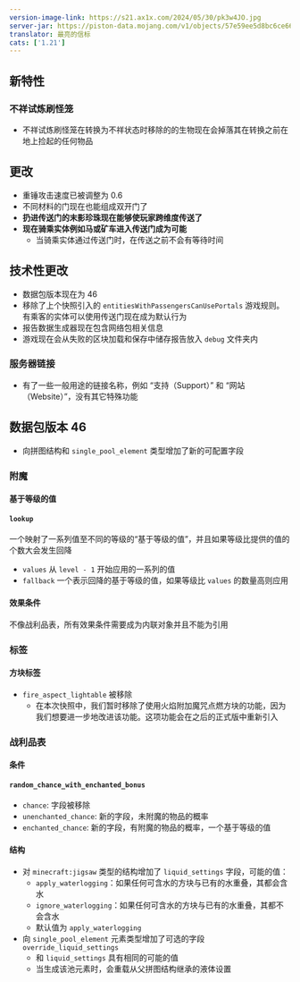 ```yaml
---
version-image-link: https://s21.ax1x.com/2024/05/30/pk3w4JO.jpg
server-jar: https://piston-data.mojang.com/v1/objects/57e59ee5d8bc6ce664a7d76de45f8df9c110381f/server.jar
translator: 最亮的信标
cats: ['1.21']
---
```

## 新特性
### 不祥试炼刷怪笼
* 不祥试炼刷怪笼在转换为不祥状态时移除的的生物现在会掉落其在转换之前在地上捡起的任何物品

## 更改
* 重锤攻击速度已被调整为 0.6
* 不同材料的门现在也能组成双开门了
* **扔进传送门的末影珍珠现在能够使玩家跨维度传送了**
* **现在骑乘实体例如马或矿车进入传送门成为可能**
    * 当骑乘实体通过传送门时，在传送之前不会有等待时间

## 技术性更改
* 数据包版本现在为 46
* 移除了上个快照引入的 `entitiesWithPassengersCanUsePortals` 游戏规则。有乘客的实体可以使用传送门现在成为默认行为
* 报告数据生成器现在包含网络包相关信息
* 游戏现在会从失败的区块加载和保存中储存报告放入 `debug` 文件夹内

### 服务器链接
* 有了一些一般用途的链接名称，例如 “支持（Support）” 和 “网站（Website）”，没有其它特殊功能

## 数据包版本 46
* 向拼图结构和 `single_pool_element` 类型增加了新的可配置字段

### 附魔
#### 基于等级的值
#### `lookup`
一个映射了一系列值至不同的等级的“基于等级的值”，并且如果等级比提供的值的个数大会发生回降

* `values` 从 `level - 1` 开始应用的一系列的值
* `fallback` 一个表示回降的基于等级的值，如果等级比 `values` 的数量高则应用

#### 效果条件
不像战利品表，所有效果条件需要成为内联对象并且不能为引用

### 标签
#### 方块标签
* `fire_aspect_lightable` 被移除
    * 在本次快照中，我们暂时移除了使用火焰附加魔咒点燃方块的功能，因为我们想要进一步地改进该功能。这项功能会在之后的正式版中重新引入

### 战利品表
#### 条件
#### `random_chance_with_enchanted_bonus`
* `chance`: 字段被移除
* `unenchanted_chance`: 新的字段，未附魔的物品的概率
* `enchanted_chance`: 新的字段，有附魔的物品的概率，一个基于等级的值

#### 结构
* 对 `minecraft:jigsaw` 类型的结构增加了 `liquid_settings` 字段，可能的值：
    * `apply_waterlogging`：如果任何可含水的方块与已有的水重叠，其都会含水
    * `ignore_waterlogging`：如果任何可含水的方块与已有的水重叠，其都不会含水
    * 默认值为 `apply_waterlogging`
* 向 `single_pool_element` 元素类型增加了可选的字段 `override_liquid_settings`
    * 和 `liquid_settings` 具有相同的可能的值
    * 当生成该池元素时，会重载从父拼图结构继承的液体设置
